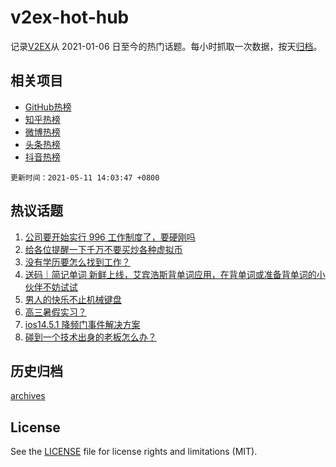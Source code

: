 # v2ex-hot-hub

 记录[V2EX](https://www.v2ex.com/)从 2021-01-06 日至今的热门话题。每小时抓取一次数据，按天[归档](archives)。
 
 ## 相关项目

- [GitHub热榜](https://github.com/snaildev/github-hot-hub)
- [知乎热榜](https://github.com/snaildev/zhihu-hot-hub)
- [微博热榜](https://github.com/snaildev/weibo-hot-hub)
- [头条热榜](https://github.com/snaildev/toutiao-hot-hub)
- [抖音热榜](https://github.com/snaildev/douyin-hot-hub)


 `更新时间：2021-05-11 14:03:47 +0800`

## 热议话题

1. [公司要开始实行 996 工作制度了，要硬刚吗](https://www.v2ex.com/t/776039)
1. [给各位提醒一下千万不要买炒各种虚拟币](https://www.v2ex.com/t/776201)
1. [没有学历要怎么找到工作？](https://www.v2ex.com/t/776077)
1. [送码｜简记单词 新鲜上线，艾宾浩斯背单词应用，在背单词或准备背单词的小伙伴不妨试试](https://www.v2ex.com/t/776138)
1. [男人的快乐不止机械键盘](https://www.v2ex.com/t/776035)
1. [高三暑假实习？](https://www.v2ex.com/t/776023)
1. [ios14.5.1 降频门事件解决方案](https://www.v2ex.com/t/776118)
1. [碰到一个技术出身的老板怎么办？](https://www.v2ex.com/t/776161)

## 历史归档

[archives](archives)

## License

See the [LICENSE](LICENSE) file for license rights and limitations (MIT).
